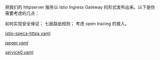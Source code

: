 把我们的 httpserver 服务以 Istio Ingress Gateway 的形式发布出来。以下是你需要考虑的几点：

如何实现安全保证；
七层路由规则；
考虑 open tracing 的接入。


[ istio-specs-https.yaml](./istio-specs-https.yaml)

[jaeger.yaml](./jaeger.yaml)

[service0.yaml](./service0.yaml)